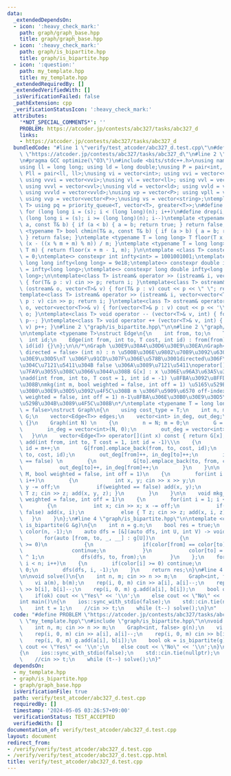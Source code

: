 ```yaml
---
data:
  _extendedDependsOn:
  - icon: ':heavy_check_mark:'
    path: graph/graph_base.hpp
    title: graph/graph_base.hpp
  - icon: ':heavy_check_mark:'
    path: graph/is_bipartite.hpp
    title: graph/is_bipartite.hpp
  - icon: ':question:'
    path: my_template.hpp
    title: my_template.hpp
  _extendedRequiredBy: []
  _extendedVerifiedWith: []
  _isVerificationFailed: false
  _pathExtension: cpp
  _verificationStatusIcon: ':heavy_check_mark:'
  attributes:
    '*NOT_SPECIAL_COMMENTS*': ''
    PROBLEM: https://atcoder.jp/contests/abc327/tasks/abc327_d
    links:
    - https://atcoder.jp/contests/abc327/tasks/abc327_d
  bundledCode: "#line 1 \"verify/test_atcoder/abc327_d.test.cpp\"\n#define PROBLEM\
    \ \"https://atcoder.jp/contests/abc327/tasks/abc327_d\"\n#line 2 \"my_template.hpp\"\
    \n#pragma GCC optimize(\"O3\")\n#include <bits/stdc++.h>\nusing namespace std;\n\
    using ll = long long; using ld = long double;\nusing P = pair<int, int>; using\
    \ Pll = pair<ll, ll>;\nusing vi = vector<int>; using vvi = vector<vector<int>>;\
    \ using vvvi = vector<vvi>;\nusing vl = vector<ll>; using vvl = vector<vector<ll>>;\
    \ using vvvl = vector<vvl>;\nusing vld = vector<ld>; using vvld = vector<vector<vld>>;\
    \ using vvvld = vector<vvld>;\nusing vp = vector<P>; using vpll = vector<Pll>;\
    \ using vvp = vector<vector<P>>;\nusing vs = vector<string>;\ntemplate <typename\
    \ T> using pq = priority_queue<T, vector<T>, greater<T>>;\n#define rep(i, s, n)\
    \ for (long long i = (s); i < (long long)(n); i++)\n#define drep(i, s, n) for\
    \ (long long i = (s); i >= (long long)(n); i--)\ntemplate <typename T> bool chmax(T&\
    \ a, const T& b) { if (a < b) { a = b; return true; } return false; }\ntemplate\
    \ <typename T> bool chmin(T& a, const T& b) { if (a > b) { a = b; return true;\
    \ } return false; }\ntemplate <typename T = long long> T floor(T x, T m) { return\
    \ (x - ((x % m + m) % m)) / m; }\ntemplate <typename T = long long> T ceil(T x,\
    \ T m) { return floor(x + m - 1, m); }\n\ntemplate <class T> constexpr T infty\
    \ = 0;\ntemplate<> constexpr int infty<int> = 1001001001;\ntemplate<> constexpr\
    \ long long infty<long long> = 9e18;\ntemplate<> constexpr double infty<double>\
    \ = infty<long long>;\ntemplate<> constexpr long double infty<long double> = infty<long\
    \ long>;\n\ntemplate<class T> istream& operator >> (istream& i, vector<T>& v)\
    \ { for(T& p : v) cin >> p; return i; }\ntemplate<class T> ostream& operator <<\
    \ (ostream& o, vector<T>& v) { for(T& p : v) cout << p << \" \"; return o; }\n\
    template<class T> istream& operator >> (istream& i, vector<vector<T>>& v) { for(vector<T>&\
    \ p : v) cin >> p; return i; }\ntemplate<class T> ostream& operator << (ostream&\
    \ o, vector<vector<T>>& v) { for(vector<T>& p : v) cout << p << '\\n'; return\
    \ o; }\ntemplate<class T> void operator -- (vector<T>& v, int) { for(T& p : v)\
    \ p--; }\ntemplate<class T> void operator ++ (vector<T>& v, int) { for(T& p :\
    \ v) p++; }\n#line 2 \"graph/is_bipartite.hpp\"\n\n#line 2 \"graph/graph_base.hpp\"\
    \n\ntemplate <typename T>\nstruct Edge\n{\n    int from, to;\n    T cost;\n  \
    \  int id;\n    Edge(int from, int to, T cost, int id) : from(from), to(to), cost(cost),\
    \ id(id) {}\n};\n\n/*\nGraph \u30E9\u30A4\u30D6\u30E9\u30EA\nGraph<T = long long,\
    \ directed = false> (int n) : n \u500B\u306E\u9802\u70B9\u3092\u6301\u3064\u30B0\
    \u30E9\u30D5\nT \u306F\u91CD\u307F\u306E\u578B\u3001directed\u306F\u6709\u5411\
    \u304C\u7121\u5411\u304B false \u306A\u3089\u7121\u5411\noperator[] \u304C\u5B9A\
    \u7FA9\u3055\u308C\u3066\u3044\u308B G[x] : x \u306E\u96A3\u63A5\u30EA\u30B9\u30C8\
    \nadd(int from, int to, T cost = 1, int id = -1) \u8FBA\u3092\u8FFD\u52A0\u3059\
    \u308B\nmkg(int m, bool weighted = false, int off = 1) \u5165\u529B\u304B\u3089\
    \u30B0\u30E9\u30D5\u3092\u4F5C\u308B m \u306F\u5909\u6570 off-index\nmkg_ancestor(bool\
    \ weighted = false, int off = 1) n-1\u8FBA\u306E\u30B0\u30E9\u30D5\u3092\u5165\
    \u529B\u304B\u3089\u4F5C\u308B\n*/\ntemplate <typename T = long long, bool directed\
    \ = false>\nstruct Graph\n{\n    using cost_type = T;\n    int n, m;\n    vector<vector<Edge<T>>>\
    \ G;\n    vector<Edge<T>> edges;\n    vector<int> in_deg, out_deg;\n\n    Graph()\
    \ {}\n    Graph(int N) \n    {\n        n = N; m = 0;\n        G = vector<vector<Edge<T>>>(N);\n\
    \        in_deg = vector<int>(N, 0);\n        out_deg = vector<int>(N, 0);\n \
    \   }\n\n    vector<Edge<T>> operator[](int x) const { return G[x]; }\n\n    void\
    \ add(int from, int to, T cost = 1, int id = -1)\\\n    {\n        if(id == -1)\
    \ id = m++;\n        G[from].emplace_back(from, to, cost, id);\n        edges.emplace_back(from,\
    \ to, cost, id);\n        out_deg[from]++, in_deg[to]++;\n        if(directed\
    \ == false) \n        {\n            G[to].emplace_back(to, from, cost, id);\n\
    \            out_deg[to]++, in_deg[from]++;\n        }\n    }\n\n    void mkg(int\
    \ M, bool weighted = false, int off = 1)\n    {\n        for(int i = 0; i < M;\
    \ i++)\n        {\n            int x, y; cin >> x >> y;\n            x -= off,\
    \ y -= off;\n            if(weighted == false) add(x, y);\n            else {\
    \ T z; cin >> z; add(x, y, z); }\n        }\n    }\n\n    void mkg_ancestor(bool\
    \ weighted = false, int off = 1)\n    {\n        for(int i = 1; i < n; i++)\n\
    \        {\n            int x; cin >> x; x -= off;\n            if(weighted ==\
    \ false) add(x, i);\n            else { T z; cin >> z; add(x, i, z); }\n     \
    \   }\n    }\n};\n#line 4 \"graph/is_bipartite.hpp\"\n\ntemplate <class G>\nbool\
    \ is_bipartite(G &g)\n{\n    int n = g.n;\n    bool res = true;\n    vector<int>\
    \ color(n, -1);\n    auto dfs = [&](auto dfs, int U, int V) -> void\n    {\n \
    \       for(auto [from, to, _, __] : g[U])\n        {\n            if(color[to]\
    \ >= 0)\n            {\n                if(color[from] == color[to]) res = false;\n\
    \                continue;\n            }\n            color[to] = color[from]\
    \ ^ 1;\n            dfs(dfs, to, from);\n        }\n    };\n    for(int i = 0;\
    \ i < n; i++)\n    {\n        if(color[i] >= 0) continue;\n        color[i] =\
    \ 0;\n        dfs(dfs, i, -1);\n    }\n    return res;\n}\n#line 4 \"verify/test_atcoder/abc327_d.test.cpp\"\
    \n\nvoid solve()\n{\n    int n, m; cin >> n >> m;\n    Graph<int, false> g(n);\n\
    \    vi a(m), b(m);\n    rep(i, 0, m) cin >> a[i], a[i]--;\n    rep(i, 0, m) cin\
    \ >> b[i], b[i]--;\n    rep(i, 0, m) g.add(a[i], b[i]);\n    bool ok = is_bipartite(g);\n\
    \    if(ok) cout << \"Yes\" << '\\n';\n    else cout << \"No\" << '\\n';\n}\n\n\
    int main()\n{\n    ios::sync_with_stdio(false);\n    std::cin.tie(nullptr);\n\
    \    int t = 1;\n    //cin >> t;\n    while (t--) solve();\n}\n"
  code: "#define PROBLEM \"https://atcoder.jp/contests/abc327/tasks/abc327_d\"\n#include\
    \ \"my_template.hpp\"\n#include \"graph/is_bipartite.hpp\"\n\nvoid solve()\n{\n\
    \    int n, m; cin >> n >> m;\n    Graph<int, false> g(n);\n    vi a(m), b(m);\n\
    \    rep(i, 0, m) cin >> a[i], a[i]--;\n    rep(i, 0, m) cin >> b[i], b[i]--;\n\
    \    rep(i, 0, m) g.add(a[i], b[i]);\n    bool ok = is_bipartite(g);\n    if(ok)\
    \ cout << \"Yes\" << '\\n';\n    else cout << \"No\" << '\\n';\n}\n\nint main()\n\
    {\n    ios::sync_with_stdio(false);\n    std::cin.tie(nullptr);\n    int t = 1;\n\
    \    //cin >> t;\n    while (t--) solve();\n}"
  dependsOn:
  - my_template.hpp
  - graph/is_bipartite.hpp
  - graph/graph_base.hpp
  isVerificationFile: true
  path: verify/test_atcoder/abc327_d.test.cpp
  requiredBy: []
  timestamp: '2024-05-05 03:26:57+09:00'
  verificationStatus: TEST_ACCEPTED
  verifiedWith: []
documentation_of: verify/test_atcoder/abc327_d.test.cpp
layout: document
redirect_from:
- /verify/verify/test_atcoder/abc327_d.test.cpp
- /verify/verify/test_atcoder/abc327_d.test.cpp.html
title: verify/test_atcoder/abc327_d.test.cpp
---
```


